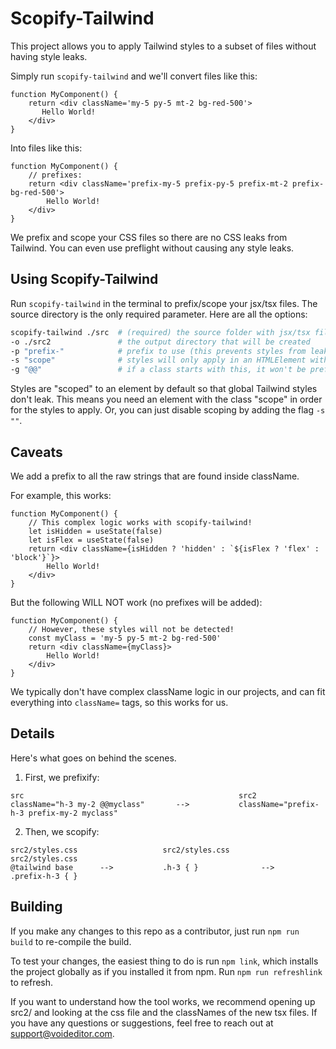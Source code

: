 
# Scopify-Tailwind

This project allows you to apply Tailwind styles to a subset of files without having style leaks.

Simply run `scopify-tailwind` and we'll convert files like this:

```tsx
function MyComponent() {
    return <div className='my-5 py-5 mt-2 bg-red-500'>
       Hello World!
    </div>
}
```

Into files like this:

```tsx
function MyComponent() {
    // prefixes:
    return <div className='prefix-my-5 prefix-py-5 prefix-mt-2 prefix-bg-red-500'>
        Hello World!
    </div>
}
```

We prefix and scope your CSS files so there are no CSS leaks from Tailwind. You can even use preflight without causing any style leaks. 


## Using Scopify-Tailwind
Run `scopify-tailwind` in the terminal to prefix/scope your jsx/tsx files. The source directory is the only required parameter. Here are all the options:

```bash
scopify-tailwind ./src  # (required) the source folder with jsx/tsx files to scopify 
-o ./src2               # the output directory that will be created
-p "prefix-"            # prefix to use (this prevents styles from leaking out)
-s "scope"              # styles will only apply in an HTMLElement with this className. This prevents Tailwind's global styles from leaking out
-g "@@"                 # if a class starts with this, it won't be prefixed. For example, "@@myclass" will be converted to "myclass" instead of "prefix-myclass"
```

Styles are "scoped" to an element by default so that global Tailwind styles don't leak. This means you need an element with the class "scope" in order for the styles to apply. Or, you can just disable scoping by adding the flag `-s ""`. 



## Caveats
We add a prefix to all the raw strings that are found inside className. 

For example, this works:
```tsx
function MyComponent() {
    // This complex logic works with scopify-tailwind!
    let isHidden = useState(false)
    let isFlex = useState(false)
    return <div className={isHidden ? 'hidden' : `${isFlex ? 'flex' : 'block'}`}>
        Hello World!
    </div>
}
```

But the following WILL NOT work (no prefixes will be added):

```tsx
function MyComponent() {
    // However, these styles will not be detected!
    const myClass = 'my-5 py-5 mt-2 bg-red-500'
    return <div className={myClass}>
        Hello World!
    </div>
}
```

We typically don't have complex className logic in our projects, and can fit everything into `className=` tags, so this works for us.


## Details

Here's what goes on behind the scenes.

1. First, we prefixify:
```raw
src                                                src2
className="h-3 my-2 @@myclass"       -->           className="prefix-h-3 prefix-my-2 myclass"
```



2. Then, we scopify:
```raw
src2/styles.css                   src2/styles.css                     src2/styles.css
@tailwind base      -->           .h-3 { }              -->           .prefix-h-3 { }
```



## Building

If you make any changes to this repo as a contributor, just run `npm run build` to re-compile the build.

To test your changes, the easiest thing to do is run `npm link`, which installs the project globally as if you installed it from npm. Run `npm run refreshlink` to refresh.

If you want to understand how the tool works, we recommend opening up src2/ and looking at the css file and the classNames of the new tsx files. If you have any questions or suggestions, feel free to reach out at support@voideditor.com.

